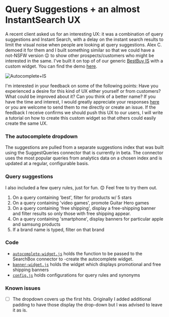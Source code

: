Query Suggestions + an almost InstantSearch UX
====================

A recent client asked us for an interesting UX: it was a combination of query suggestions and Instant Search, with a delay on the instant search results to limit the visual noise when people are looking at query suggestions.  Alex C. demoed it for them and I built something similar so that we could have a not-NSFW version 😉 to show other prospects/customers who might be interested in the same. I've built it on top of of our generic [BestBuy IS](https://github.com/algolia/instant-search-demo) with a custom widget.  You can find the demo [here](https://internal-preview.algolia.com/delayed-hits-demo/).

![Autocomplete+IS](autocompleteIS-640.gif)

I'm interested in your feedback on some of the following points: Have you experienced a desire for this kind of UX either yourself or from customers? What could be improved about it? Can you think of a better name?  If you have the time and interest, I would greatly appreciate your responses [here](https://docs.google.com/forms/d/e/1FAIpQLScFP07aFtvyc5bt1H7Xjsef7JlROng7apRXcu5ruUQnmmNngg/viewform) or you are welcome to send them to me directly or create an issue.  If the feedback I receive confirms we should push this UX to our users, I will write a tutorial on how to create this custom widget so that others could easily create the same UX.

### The autocomplete dropdown
The suggestions are pulled from a separate suggestions index that was built using the SuggestQueries connector that is currently in beta.  The connector uses the most popular queries from analytics data on a chosen index and is updated at a regular, configurable basis.

### Query suggestions
I also included a few query rules, just for fun. 😊 Feel free to try them out.
1) On a query containing 'best', filter for products w/ 5 stars
2) On a query containing 'video games', promote Guitar Hero games
3) On a query containing 'free shipping', display a free-shipping banner and filter results so only those with free shipping appear.
4) On a query containing 'smartphone', display banners for particular apple and samsung products
5) If a brand name is typed, filter on that brand

### Code
- [`autocomplete-widget.js`](autocomplete-widget.js) holds the function to be passed to the SearchBox connector to -create the autocomplete widget.
- [`banner-widget.js`](banner-widget.js) holds the widget which displays promotional and free shipping banners
- [`config.js`](config.js) holds configurations for query rules and synonyms 

### Known issues
- [ ] The dropdown covers up the first hits. Originally I added additional padding to have those display the drop-down but I was advised to leave it as is. 

